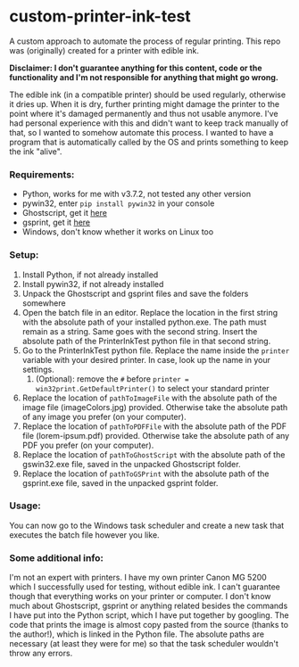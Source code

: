 # custom-printer-ink-test
A custom approach to automate the process of regular printing. This repo was (originally) created for a printer with edible ink. 

**Disclaimer: I don't guarantee anything for this content, code or the functionality and I'm not responsible for anything that might go wrong.**

The edible ink (in a compatible printer) should be used regularly, otherwise it dries up. When it is dry, further printing might damage the printer to the point where it's damaged permanently and thus not usable anymore. I've had personal experience with this and didn't want to keep track manually of that, so I wanted to somehow automate this process. I wanted to have a program that is automatically called by the OS and prints something to keep the ink "alive".

### Requirements:
* Python, works for me with v3.7.2, not tested any other version
* pywin32, enter `pip install pywin32` in your console
* Ghostscript, get it [here](http://www.mediafire.com/file/yf52p2izc57z456/GHOSTSCRIPT.rar/file)
* gsprint, get it [here](http://www.mediafire.com/file/h2dpmq2frtw5psu/GSPRINT.rar/file)
* Windows, don't know whether it works on Linux too

### Setup:
1. Install Python, if not already installed 
1. Install pywin32, if not already installed 
1. Unpack the Ghostscript and gsprint files and save the folders somewhere 
1. Open the batch file in an editor. Replace the location in the first string with the absolute path of your installed python.exe. The path must remain as a string. Same goes with the second string. Insert the absolute path of the PrinterInkTest python file in that second string.
1. Go to the PrinterInkTest python file. Replace the name inside the `printer` variable with your desired printer. In case, look up the name in your settings.
    1. (Optional): remove the `#` before `printer = win32print.GetDefaultPrinter()` to select your standard printer
1. Replace the location of `pathToImageFile` with the absolute path of the image file (imageColors.jpg) provided. Otherwise take the absolute path of any image you prefer (on your computer).
1. Replace the location of `pathToPDFFile` with the absolute path of the PDF file (lorem-ipsum.pdf) provided. Otherwise take the absolute path of any PDF you prefer (on your computer).
1. Replace the location of `pathToGhostScript` with the absolute path of the gswin32.exe file, saved in the unpacked Ghostscript folder.
1. Replace the location of `pathToGSPrint` with the absolute path of the gsprint.exe file, saved in the unpacked gsprint folder.

### Usage:
You can now go to the Windows task scheduler and create a new task that executes the batch file however you like.

### Some additional info:
I'm not an expert with printers. I have my own printer Canon MG 5200 which I successfully used for testing, without edible ink. I can't guarantee though that everything works on your printer or computer. I don't know much about Ghostscript, gsprint or anything related besides the commands I have put into the Python script, which I have put together by googling. The code that prints the image is almost copy pasted from the source (thanks to the author!), which is linked in the Python file. The absolute paths are necessary (at least they were for me) so that the task scheduler wouldn't throw any errors. 
